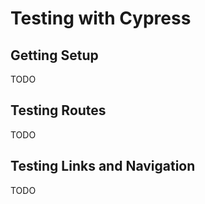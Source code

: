 # Testing with Cypress

## Getting Setup

TODO

## Testing Routes

TODO

## Testing Links and Navigation

TODO
